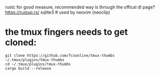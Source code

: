 
rustc for good measure, recommended way is through the offical dl page? https://rustup.rs/
sqlite3 # used by neovim (neoclip)

# the tmux fingers needs to get cloned:
```
git clone https://github.com/fcsonline/tmux-thumbs ~/.tmux/plugins/tmux-thumbs
cd ~/.tmux/plugins/tmux-thumbs
cargo build --release
```

